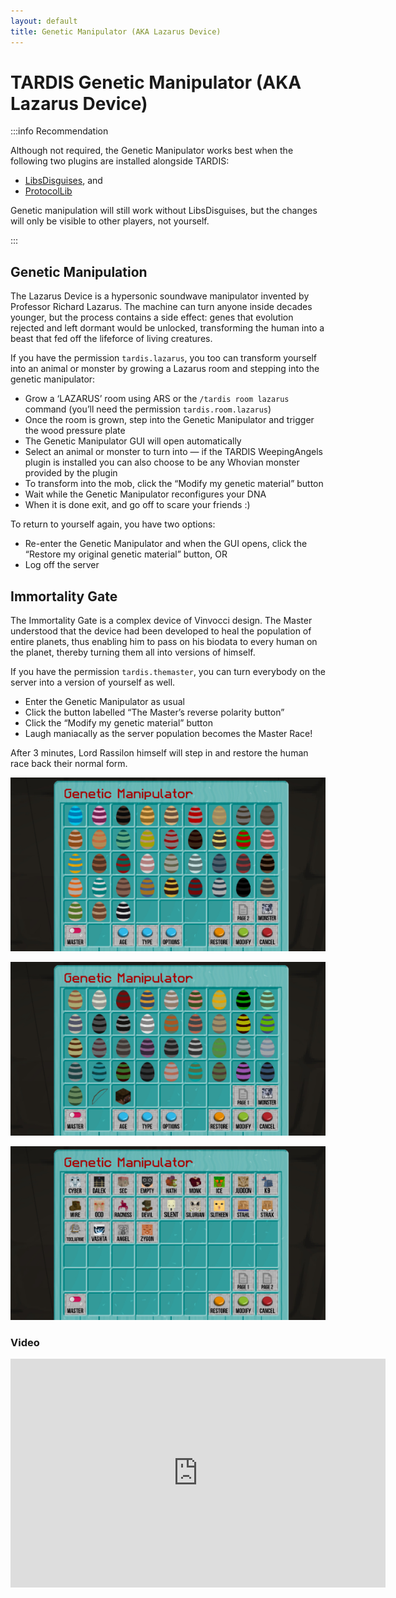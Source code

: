 ```yaml
---
layout: default
title: Genetic Manipulator (AKA Lazarus Device)
---
```


# TARDIS Genetic Manipulator (AKA Lazarus Device)

:::info Recommendation

Although not required, the Genetic Manipulator works best when the following two plugins are installed alongside TARDIS:

- [LibsDisguises](http://www.spigotmc.org/resources/libs-disguises.81/), and
- [ProtocolLib](http://dev.bukkit.org/bukkit-plugins/protocollib/)

Genetic manipulation will still work without LibsDisguises, but the changes will only be visible to other players, not
yourself.

:::

## Genetic Manipulation

The Lazarus Device is a hypersonic soundwave manipulator invented by Professor Richard Lazarus. The machine can turn
anyone inside decades younger, but the process contains a side effect: genes that evolution rejected and left dormant
would be unlocked, transforming the human into a beast that fed off the lifeforce of living creatures.

If you have the permission `tardis.lazarus`, you too can transform yourself into an animal or monster by growing a
Lazarus room and stepping into the genetic manipulator:

- Grow a ‘LAZARUS’ room using ARS or the `/tardis room lazarus` command (you’ll need the
  permission `tardis.room.lazarus`)
- Once the room is grown, step into the Genetic Manipulator and trigger the wood pressure plate
- The Genetic Manipulator GUI will open automatically
- Select an animal or monster to turn into — if the TARDIS WeepingAngels plugin is installed you can also choose to be
  any Whovian monster provided by the plugin
- To transform into the mob, click the “Modify my genetic material” button
- Wait while the Genetic Manipulator reconfigures your DNA
- When it is done exit, and go off to scare your friends :)

To return to yourself again, you have two options:

- Re-enter the Genetic Manipulator and when the GUI opens, click the “Restore my original genetic material” button, OR
- Log off the server

## Immortality Gate

The Immortality Gate is a complex device of Vinvocci design. The Master understood that the device had been developed to
heal the population of entire planets, thus enabling him to pass on his biodata to every human on the planet, thereby
turning them all into versions of himself.

If you have the permission `tardis.themaster`, you can turn everybody on the server into a version of yourself as well.

- Enter the Genetic Manipulator as usual
- Click the button labelled “The Master’s reverse polarity button”
- Click the “Modify my genetic material” button
- Laugh maniacally as the server population becomes the Master Race!

After 3 minutes, Lord Rassilon himself will step in and restore the human race back their normal form.

![Page 1](/images/docs/genetic_page_1.jpg)

![Page 2](/images/docs/genetic_page_2.jpg)

![Page monsters](/images/docs/genetic_page_twa.jpg)

### Video

<iframe src="https://player.vimeo.com/video/87380933" width="600" height="366" frameborder="0" webkitallowfullscreen mozallowfullscreen allowfullscreen></iframe>

